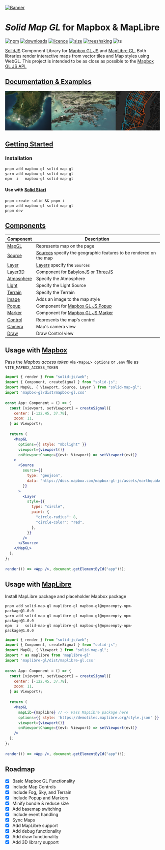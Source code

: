 [![Banner](https://assets.solidjs.com/banner?project=solid-map-gl&background=tiles&type=Mapping%20Plugin)](https://gis-hub.gitbook.io/solid-map-gl)

# **_Solid Map GL_** for Mapbox & MapLibre

[![npm](https://img.shields.io/npm/v/solid-map-gl)](https://www.npmjs.com/package/solid-map-gl)
[![downloads](https://img.shields.io/npm/dt/solid-map-gl)](https://www.npmjs.com/package/solid-map-gl)
[![licence](https://img.shields.io/npm/l/solid-map-gl?color=blue)](LICENSE/)
[![size](https://img.shields.io/bundlephobia/min/solid-map-gl)](https://bundlephobia.com/package/solid-map-gl)
[![treeshaking](https://img.shields.io/badge/treeshaking-supported-success)](https://bundlephobia.com/package/solid-map-gl)
![ts](https://img.shields.io/badge/types-included-blue?logo=typescript&logoColor=white)

[SolidJS](https://www.solidjs.com/) Component Library for [Mapbox GL JS](https://github.com/mapbox/mapbox-gl-js) and [MapLibre GL.](https://maplibre.org/projects/maplibre-gl-js/) Both libraries render interactive maps from vector tiles and Map styles using WebGL. This project is intended to be as close as possible to the [Mapbox GL JS API.](https://docs.mapbox.com/mapbox-gl-js/api/)

## [Documentation & Examples](https://gis-hub.gitbook.io/solid-map-gl)

[![Gallery](/docs/header.png)](https://gis-hub.gitbook.io/solid-map-gl)

## [Getting Started](https://gis-hub.gitbook.io/solid-map-gl/start)

### Installation

```shell
pnpm add mapbox-gl solid-map-gl
yarn add mapbox-gl solid-map-gl
npm  i   mapbox-gl solid-map-gl
```

#### Use with [Solid Start](https://github.com/solidjs/solid-start)

```shell
pnpm create solid && pnpm i
pnpm add mapbox-gl solid-map-gl
pnpm dev
```

## [Components](https://gis-hub.gitbook.io/solid-map-gl/components)

| Component                                                                   | Description                                                                                                            |
| --------------------------------------------------------------------------- | ---------------------------------------------------------------------------------------------------------------------- |
| [MapGL](https://gis-hub.gitbook.io/solid-map-gl/components/mapgl)           | Represents map on the page                                                                                             |
| [Source](https://gis-hub.gitbook.io/solid-map-gl/components/source)         | [Sources](https://docs.mapbox.com/mapbox-gl-js/api/#sources) specify the geographic features to be rendered on the map |
| [Layer](https://gis-hub.gitbook.io/solid-map-gl/components/layer)           | [Layers](https://docs.mapbox.com/mapbox-gl-js/style-spec/#layers) specify the `Sources`                                |
| [Layer3D](https://gis-hub.gitbook.io/solid-map-gl/components/layer3d)       | Component for [BabylonJS](https://www.babylonjs.com/) or [ThreeJS](https://threejs.org/)                               |
| [Atmosphere](https://gis-hub.gitbook.io/solid-map-gl/components/atmosphere) | Specify the Atmosphere                                                                                                 |
| [Light](https://gis-hub.gitbook.io/solid-map-gl/components/light)           | Specify the Light Source                                                                                               |
| [Terrain](https://gis-hub.gitbook.io/solid-map-gl/components/terrain)       | Specify the Terrain                                                                                                    |
| [Image](https://gis-hub.gitbook.io/solid-map-gl/components/image)           | Adds an image to the map style                                                                                         |
| [Popup](https://gis-hub.gitbook.io/solid-map-gl/components/popup)           | Component for [Mapbox GL JS Popup](https://docs.mapbox.com/mapbox-gl-js/api/#popup)                                    |
| [Marker](https://gis-hub.gitbook.io/solid-map-gl/components/marker)         | Component for [Mapbox GL JS Marker](https://docs.mapbox.com/mapbox-gl-js/api/#marker)                                  |
| [Control](https://gis-hub.gitbook.io/solid-map-gl/components/control)       | Represents the map's control                                                                                           |
| [Camera](https://gis-hub.gitbook.io/solid-map-gl/components/camera)         | Map's camera view                                                                                                      |
| [Draw](https://gis-hub.gitbook.io/solid-map-gl/components/draw)             | Draw Control view                                                                                                      |

## Usage with [Mapbox](https://docs.mapbox.com/mapbox-gl-js/guides/)

Pass the _Mapbox access token_ via `<MapGL> options` or `.env` file as `VITE_MAPBOX_ACCESS_TOKEN`

```jsx
import { render } from "solid-js/web";
import { Component, createSignal } from "solid-js";
import MapGL, { Viewport, Source, Layer } from "solid-map-gl";
import 'mapbox-gl/dist/mapbox-gl.css'

const App: Component = () => {
  const [viewport, setViewport] = createSignal({
    center: [-122.45, 37.78],
    zoom: 11,
  } as Viewport);

  return (
    <MapGL
      options={{ style: "mb:light" }}
      viewport={viewport()}
      onViewportChange={(evt: Viewport) => setViewport(evt)}
    >
      <Source
        source={{
          type: "geojson",
          data: "https://docs.mapbox.com/mapbox-gl-js/assets/earthquakes.geojson",
        }}
      >
        <Layer
          style={{
            type: "circle",
            paint: {
              "circle-radius": 8,
              "circle-color": "red",
            },
          }}
        />
      </Source>
    </MapGL>
  );
};

render(() => <App />, document.getElementById("app")!);
```

## Usage with [MapLibre](https://maplibre.org/maplibre-gl-js-docs/api/)

Install MapLibre package and placeholder Mapbox package

```shell
pnpm add solid-map-gl maplibre-gl mapbox-gl@npm:empty-npm-package@1.0.0
yarn add solid-map-gl maplibre-gl mapbox-gl@npm:empty-npm-package@1.0.0
npm  i   solid-map-gl maplibre-gl mapbox-gl@npm:empty-npm-package@1.0.0
```

```jsx
import { render } from "solid-js/web";
import { Component, createSignal } from "solid-js";
import MapGL, { Viewport } from "solid-map-gl";
import * as maplibre from 'maplibre-gl'
import 'maplibre-gl/dist/maplibre-gl.css'

const App: Component = () => {
  const [viewport, setViewport] = createSignal({
    center: [-122.45, 37.78],
    zoom: 11,
  } as Viewport);

  return (
    <MapGL
      mapLib={maplibre} // <- Pass MapLibre package here
      options={{ style: 'https://demotiles.maplibre.org/style.json' }}
      viewport={viewport()}
      onViewportChange={(evt: Viewport) => setViewport(evt)}
    />
  );
};

render(() => <App />, document.getElementById("app")!);
```

## Roadmap

- [x] Basic Mapbox GL Functionality
- [x] Include Map Controls
- [x] Include Fog, Sky, and Terrain
- [x] Include Popup and Markers
- [x] Minify bundle & reduce size
- [x] Add basemap switching
- [x] Include event handling
- [x] Sync Maps
- [x] Add MapLibre support
- [x] Add debug functionality
- [x] Add draw functionality
- [x] Add 3D library support
